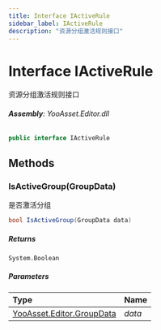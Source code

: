 ```yaml
---
title: Interface IActiveRule
sidebar_label: IActiveRule
description: "资源分组激活规则接口"
---
```

# Interface IActiveRule
资源分组激活规则接口

###### **Assembly**: YooAsset.Editor.dll

```csharp title="Declaration"
public interface IActiveRule
```
## Methods
### IsActiveGroup(GroupData)
是否激活分组

```csharp title="Declaration"
bool IsActiveGroup(GroupData data)
```

##### Returns

`System.Boolean`

##### Parameters

| Type | Name |
|:--- |:--- |
| [YooAsset.Editor.GroupData](../YooAsset.Editor/GroupData.md) | *data* |

